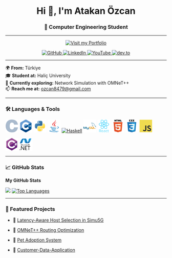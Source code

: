 <h1 align="center">Hi 👋, I'm Atakan Özcan</h1>
<h3 align="center">🚀 Computer Engineering Student</h3>

---
<p align="center">
  <a href="https://atakanozcan.netlify.app" target="_blank" rel="noreferrer">
    <img
      alt="Visit my Portfolio"
      src="https://img.shields.io/badge/Portfolio-atakanozcan.netlify.app-0891b2?style=for-the-badge&logo=netlify&logoColor=white"
    />
  </a>
</p>
<p align="center">
  <a href="https://github.com/Atakan8479" target="_blank" rel="noreferrer">
    <img alt="GitHub" src="https://img.shields.io/badge/GitHub-181717?style=for-the-badge&logo=github&logoColor=white" />
  </a>
  <a href="https://www.linkedin.com/in/-atakanozcan" target="_blank" rel="noreferrer">
    <img alt="LinkedIn" src="https://img.shields.io/badge/LinkedIn-0A66C2?style=for-the-badge&logo=linkedin&logoColor=white" />
  </a>
  <a href="http://www.youtube.com/@atakanozcan6761" target="_blank" rel="noreferrer">
    <img alt="YouTube" src="https://img.shields.io/badge/YouTube-FF0000?style=for-the-badge&logo=youtube&logoColor=white" />
  </a>
  <a href="https://dev.to/atakan_zcan_91a752246563" target="_blank" rel="noreferrer">
    <img alt="dev.to" src="https://img.shields.io/badge/dev.to-0A0A0A?style=for-the-badge&logo=dev.to&logoColor=white" />
  </a>
</p>

---
<p>
  🌍 <b>From:</b> Türkiye<br/>
  🎓 <b>Student at:</b> Haliç University<br/>
  🌱 <b>Currently exploring:</b> Network Simulation with OMNeT++<br/>
  📫 <b>Reach me at:</b> <a href="mailto:ozcan8479@gmail.com">ozcan8479@gmail.com</a>
</p>

---
### 🛠️ Languages & Tools

<p align="left">
  <a href="https://en.wikipedia.org/wiki/C_(programming_language)" target="_blank"><img src="https://raw.githubusercontent.com/devicons/devicon/master/icons/c/c-original.svg" alt="C" width="40" height="40"/></a>
  <a href="https://www.cplusplus.com/" target="_blank"><img src="https://raw.githubusercontent.com/devicons/devicon/master/icons/cplusplus/cplusplus-original.svg" alt="C++" width="40" height="40"/></a>
  <a href="https://www.python.org" target="_blank"><img src="https://raw.githubusercontent.com/devicons/devicon/master/icons/python/python-original.svg" alt="Python" width="40" height="40"/></a>
  <a href="https://www.java.com" target="_blank"><img src="https://raw.githubusercontent.com/devicons/devicon/master/icons/java/java-original.svg" alt="Java" width="40" height="40"/></a>
  <a href="https://www.haskell.org/" target="_blank"><img src="https://upload.wikimedia.org/wikipedia/commons/1/1c/Haskell-Logo.svg" alt="Haskell" width="40" height="40"/></a>
  <a href="https://www.mysql.com/" target="_blank"><img src="https://raw.githubusercontent.com/devicons/devicon/master/icons/mysql/mysql-original-wordmark.svg" alt="MySQL" width="40" height="40"/></a>
  <a href="https://reactjs.org/" target="_blank"><img src="https://raw.githubusercontent.com/devicons/devicon/master/icons/react/react-original-wordmark.svg" alt="React" width="40" height="40"/></a>
  <a href="https://www.w3.org/html/" target="_blank"><img src="https://raw.githubusercontent.com/devicons/devicon/master/icons/html5/html5-original-wordmark.svg" alt="HTML" width="40" height="40"/></a>
  <a href="https://www.w3schools.com/css/" target="_blank"><img src="https://raw.githubusercontent.com/devicons/devicon/master/icons/css3/css3-original-wordmark.svg" alt="CSS" width="40" height="40"/></a>
  <a href="https://developer.mozilla.org/en-US/docs/Web/JavaScript" target="_blank"><img src="https://raw.githubusercontent.com/devicons/devicon/master/icons/javascript/javascript-original.svg" alt="JavaScript" width="40" height="40"/></a>
</p>
<p align="left">
  <a href="https://www.w3schools.com/cs/" target="_blank" rel="noreferrer"><img src="https://raw.githubusercontent.com/devicons/devicon/master/icons/csharp/csharp-original.svg" alt="csharp" width="40" height="40"/></a>
  <a href="https://dotnet.microsoft.com/" target="_blank" rel="noreferrer"><img src="https://raw.githubusercontent.com/devicons/devicon/master/icons/dot-net/dot-net-original-wordmark.svg" alt="dotnet" width="40" height="40"/></a>
</p>

---

### 📈 GitHub Stats

<b>My GitHub Stats</b>

<p>
  <a href="https://github.com/Atakan8479"><img src="https://github-readme-streak-stats.herokuapp.com/?user=Atakan8479&stroke=ffffff&background=1c1917&ring=0891b2&fire=0891b2&currStreakNum=ffffff&currStreakLabel=0891b2&sideNums=ffffff&sideLabels=ffffff&dates=ffffff&hide_border=true" /></a>
  <a href="https://github.com/Atakan8479">
        <img
          src="https://github-readme-stats.vercel.app/api/top-langs/?username=Atakan8479&layout=compact&langs_count=10&hide=Jupyter%20Notebook&title_color=0891b2&text_color=ffffff&icon_color=0891b2&bg_color=1c1917&hide_border=true&custom_title=Top%20Languages&card_width=550"
          alt="Top Languages"
          style="width:49%;"
        />
      </a>
</p>


---

### 🧠 Featured Projects

- 🛜 [Latency-Aware Host Selection in Simu5G](https://github.com/Atakan8479/Latency-Aware-MEC-Host-Selection-in-Simu5G) 

- 🚀 [OMNeT++ Routing Optimization](https://github.com/Atakan8479/Routing_Project_OMNeT_)  

- 🐶 [Pet Adoption System](https://github.com/Atakan8479/Pet_Adoption_System)  

- 🛃 [Customer-Data-Application](https://github.com/Atakan8479/Customer-Data-Application)

